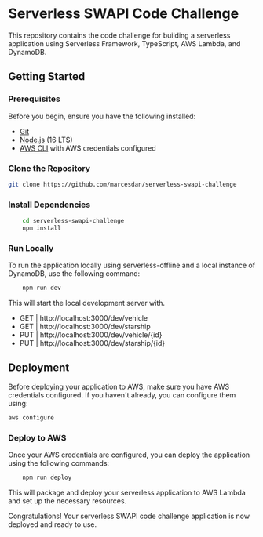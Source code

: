 # Serverless SWAPI Code Challenge

This repository contains the code challenge for building a serverless application using Serverless Framework, TypeScript, AWS Lambda, and DynamoDB.

## Getting Started

### Prerequisites

Before you begin, ensure you have the following installed:

- [Git](https://git-scm.com/)
- [Node.js](https://nodejs.org/) (16 LTS)
- [AWS CLI](https://aws.amazon.com/cli/) with AWS credentials configured

### Clone the Repository

```bash
git clone https://github.com/marcesdan/serverless-swapi-challenge
```

### Install Dependencies

```bash
    cd serverless-swapi-challenge
    npm install
```

### Run Locally

To run the application locally using serverless-offline and a local instance of DynamoDB, use the following command:

```bash
    npm run dev
```

This will start the local development server with.

- GET | http://localhost:3000/dev/vehicle
- GET | http://localhost:3000/dev/starship
- PUT | http://localhost:3000/dev/vehicle/{id}
- PUT | http://localhost:3000/dev/starship/{id}

## Deployment

Before deploying your application to AWS, make sure you have AWS credentials configured. If you haven't already, you can configure them using:

```bash
aws configure
```

### Deploy to AWS

Once your AWS credentials are configured, you can deploy the application using the following commands:

```bash
    npm run deploy
```

This will package and deploy your serverless application to AWS Lambda and set up the necessary resources.

Congratulations! Your serverless SWAPI code challenge application is now deployed and ready to use.
